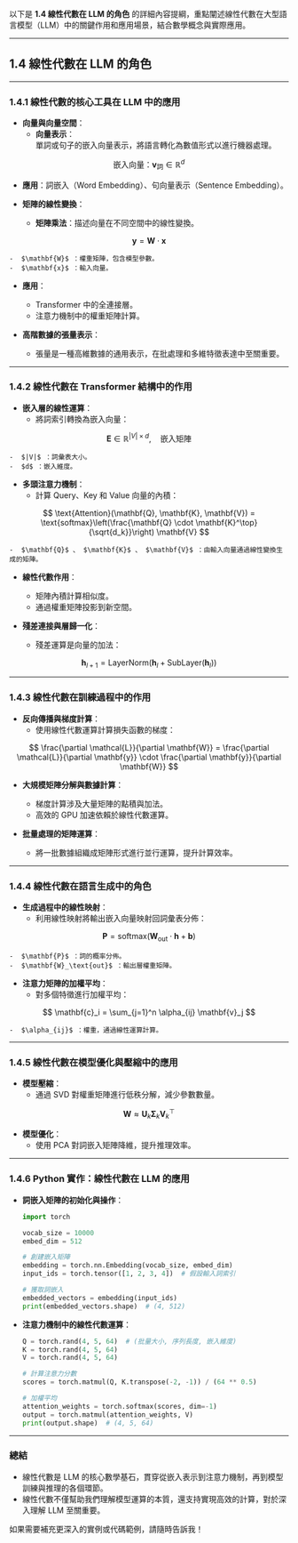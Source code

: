 以下是 **1.4 線性代數在 LLM 的角色** 的詳細內容提綱，重點闡述線性代數在大型語言模型（LLM）中的關鍵作用和應用場景，結合數學概念與實際應用。

---

## **1.4 線性代數在 LLM 的角色**

---

### **1.4.1 線性代數的核心工具在 LLM 中的應用**
- **向量與向量空間**：  
  - **向量表示**：  
    單詞或句子的嵌入向量表示，將語言轉化為數值形式以進行機器處理。  

```math
    \text{嵌入向量：} \mathbf{v}_\text{詞} \in \mathbb{R}^d

```
  - **應用**：詞嵌入（Word Embedding）、句向量表示（Sentence Embedding）。  

- **矩陣的線性變換**：  
  - **矩陣乘法**：描述向量在不同空間中的線性變換。  

```math
    \mathbf{y} = \mathbf{W} \cdot \mathbf{x}

```
    -  $\mathbf{W}$ ：權重矩陣，包含模型參數。  
    -  $\mathbf{x}$ ：輸入向量。  

  - **應用**：  
    - Transformer 中的全連接層。  
    - 注意力機制中的權重矩陣計算。  

- **高階數據的張量表示**：  
  - 張量是一種高維數據的通用表示，在批處理和多維特徵表達中至關重要。  

---

### **1.4.2 線性代數在 Transformer 結構中的作用**
- **嵌入層的線性運算**：  
  - 將詞索引轉換為嵌入向量：  

```math
    \mathbf{E} \in \mathbb{R}^{|V| \times d}, \quad \text{嵌入矩陣}

```
    -  $|V|$ ：詞彙表大小。  
    -  $d$ ：嵌入維度。

- **多頭注意力機制**：  
  - 計算 Query、Key 和 Value 向量的內積：  

```math
    \text{Attention}(\mathbf{Q}, \mathbf{K}, \mathbf{V}) = \text{softmax}\left(\frac{\mathbf{Q} \cdot \mathbf{K}^\top}{\sqrt{d_k}}\right) \mathbf{V}

```
    -  $\mathbf{Q}$ 、 $\mathbf{K}$ 、 $\mathbf{V}$ ：由輸入向量通過線性變換生成的矩陣。  

  - **線性代數作用**：  
    - 矩陣內積計算相似度。  
    - 通過權重矩陣投影到新空間。

- **殘差連接與層歸一化**：  
  - 殘差運算是向量的加法：  

```math
    \mathbf{h}_{l+1} = \text{LayerNorm}(\mathbf{h}_l + \text{SubLayer}(\mathbf{h}_l))

```

---

### **1.4.3 線性代數在訓練過程中的作用**
- **反向傳播與梯度計算**：  
  - 使用線性代數運算計算損失函數的梯度：  

```math
    \frac{\partial \mathcal{L}}{\partial \mathbf{W}} = \frac{\partial \mathcal{L}}{\partial \mathbf{y}} \cdot \frac{\partial \mathbf{y}}{\partial \mathbf{W}}

```

- **大規模矩陣分解與數據計算**：  
  - 梯度計算涉及大量矩陣的點積與加法。  
  - 高效的 GPU 加速依賴於線性代數運算。  

- **批量處理的矩陣運算**：  
  - 將一批數據組織成矩陣形式進行並行運算，提升計算效率。  

---

### **1.4.4 線性代數在語言生成中的角色**
- **生成過程中的線性映射**：  
  - 利用線性映射將輸出嵌入向量映射回詞彙表分佈：  

```math
    \mathbf{P} = \text{softmax}(\mathbf{W}_\text{out} \cdot \mathbf{h} + \mathbf{b})

```
    -  $\mathbf{P}$ ：詞的概率分佈。  
    -  $\mathbf{W}_\text{out}$ ：輸出層權重矩陣。

- **注意力矩陣的加權平均**：  
  - 對多個特徵進行加權平均：  

```math
    \mathbf{c}_i = \sum_{j=1}^n \alpha_{ij} \mathbf{v}_j

```
    -  $\alpha_{ij}$ ：權重，通過線性運算計算。

---

### **1.4.5 線性代數在模型優化與壓縮中的應用**
- **模型壓縮**：  
  - 通過 SVD 對權重矩陣進行低秩分解，減少參數數量。  

```math
    \mathbf{W} \approx \mathbf{U}_k \mathbf{\Sigma}_k \mathbf{V}_k^\top

```

- **模型優化**：  
  - 使用 PCA 對詞嵌入矩陣降維，提升推理效率。  

---

### **1.4.6 Python 實作：線性代數在 LLM 的應用**
- **詞嵌入矩陣的初始化與操作**：  
  ```python
  import torch

  vocab_size = 10000
  embed_dim = 512

  # 創建嵌入矩陣
  embedding = torch.nn.Embedding(vocab_size, embed_dim)
  input_ids = torch.tensor([1, 2, 3, 4])  # 假設輸入詞索引

  # 獲取詞嵌入
  embedded_vectors = embedding(input_ids)
  print(embedded_vectors.shape)  # (4, 512)
  ```

- **注意力機制中的線性代數運算**：  
  ```python
  Q = torch.rand(4, 5, 64)  # (批量大小, 序列長度, 嵌入維度)
  K = torch.rand(4, 5, 64)
  V = torch.rand(4, 5, 64)

  # 計算注意力分數
  scores = torch.matmul(Q, K.transpose(-2, -1)) / (64 ** 0.5)

  # 加權平均
  attention_weights = torch.softmax(scores, dim=-1)
  output = torch.matmul(attention_weights, V)
  print(output.shape)  # (4, 5, 64)
  ```

---

### **總結**
- 線性代數是 LLM 的核心數學基石，貫穿從嵌入表示到注意力機制，再到模型訓練與推理的各個環節。  
- 線性代數不僅幫助我們理解模型運算的本質，還支持實現高效的計算，對於深入理解 LLM 至關重要。

如果需要補充更深入的實例或代碼範例，請隨時告訴我！